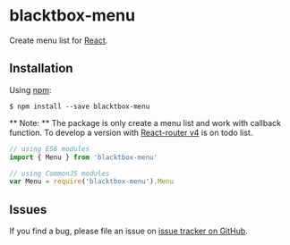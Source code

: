 # blacktbox-menu

Create menu list for [React](https://facebook.github.io/react).

## Installation

Using [npm](https://www.npmjs.com/):

    $ npm install --save blacktbox-menu

** Note: ** The package is only create a menu list and work with callback function. To develop a version with [React-router v4](https://github.com/ReactTraining/react-router) is on todo list.

```js
// using ES6 modules
import { Menu } from 'blacktbox-menu'

// using CommonJS modules
var Menu = require('blacktbox-menu').Menu
```

## Issues

If you find a bug, please file an issue on [issue tracker on GitHub](https://github.com/ReactTraining/react-router/issues).